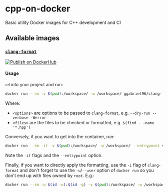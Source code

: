 # cpp-on-docker

Basic utility Docker images for C++ development and CI

## Available images

### [`clang-format`](clang-format.Dockerfile)

[![Publish on DockerHub][dockerhub-badge]](https://hub.docker.com/repository/docker/ggabriel96/clang-format)

#### Usage

`cd` into your project and run:

```sh
docker run --rm -v $(pwd):/workspace/ -w /workspace/ ggabriel96/clang-format:latest <options> <files>
```

Where:

- `<options>` are options to be passed to `clang-format`, e.g. `--dry-run --verbose -Werror`
- `<files>` are the files to be checked or formatted, e.g. `$(find . -name '*.hpp')`

Conversely, if you want to get into the container, run:

```sh
docker run --rm -it -v $(pwd):/workspace/ -w /workspace/ --entrypoint sh ggabriel96/clang-format:latest
```

Note the `-it` flags and the `--entrypoint` option.

Finally, if you want to directly apply the formatting, use the `-i` flag of `clang-format` and don't forget to use the
`-u`/`--user` option of `docker run` so you don't end up with files owned by `root`. E.g.:

```sh
docker run --rm -u $(id -u):$(id -g) -v $(pwd):/workspace/ -w /workspace/ ggabriel96/clang-format:latest -i --verbose $(find . -name '*.hpp')
```

[dockerhub-badge]: https://github.com/ggabriel96/cpp-on-docker/workflows/Publish%20on%20DockerHub/badge.svg?branch=main
